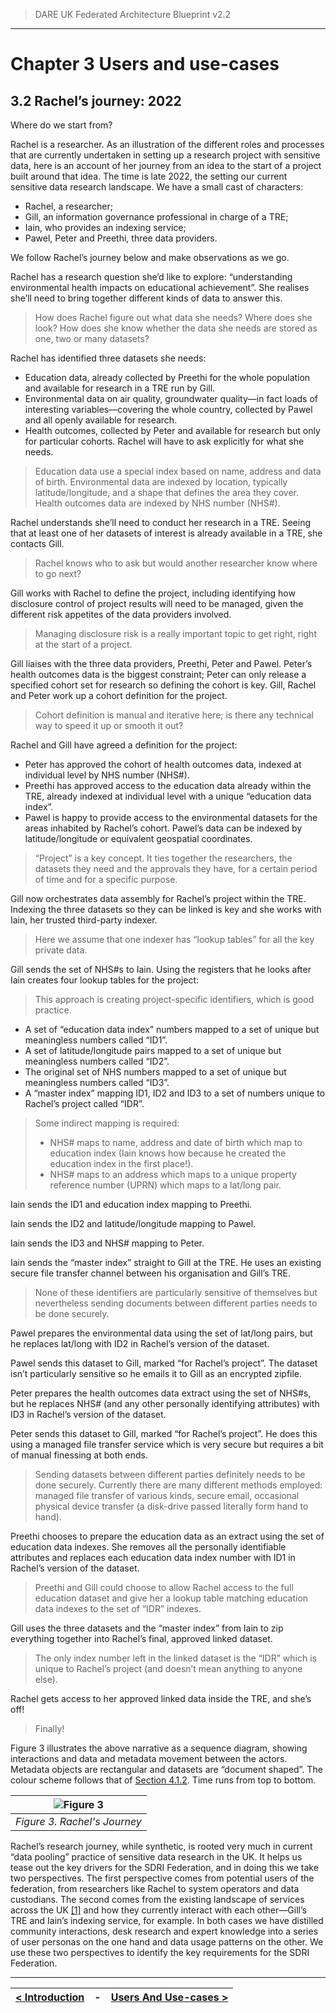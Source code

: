 > DARE UK Federated Architecture Blueprint  v2.2
----

# Chapter 3 Users and use-cases
## 3.2 Rachel’s journey: 2022

Where do we start from?

Rachel is a researcher. As an illustration of the different roles and processes that are currently
undertaken in setting up a research project with sensitive data, here is an account of her
journey from an idea to the start of a project built around that idea. The time is late 2022, the
setting our current sensitive data research landscape. We have a small cast of characters:

- Rachel, a researcher;
- Gill, an information governance professional in charge of a TRE;
- Iain, who provides an indexing service;
- Pawel, Peter and Preethi, three data providers.

We follow Rachel’s journey below and make observations as we go.


Rachel has a research question she’d like to explore: “understanding environmental health impacts on educational achievement”. She realises she’ll need to bring together different kinds of data to answer this.

> How does Rachel figure out what data she needs? Where does she look? How does she know whether the data she needs are stored as one, two or many datasets?

Rachel has identified three datasets she needs:
 - Education data, already collected by Preethi for the whole population and available for research in a TRE run by Gill.
 - Environmental data on air quality, groundwater quality—in fact loads of interesting variables—covering the whole country, collected by Pawel and all openly available for research.
 - Health outcomes, collected by Peter and available for research but only for particular cohorts. Rachel will have to ask explicitly for what she needs.

> Education data use a special index based on name, address and data of birth.
> Environmental data are indexed by location, typically latitude/longitude, and a shape that defines the area they cover.
> Health outcomes data are indexed by NHS number (NHS#).

Rachel understands she’ll need to conduct her research in a TRE. Seeing that at least one of her datasets of interest is already available in a TRE, she contacts Gill.

> Rachel knows who to ask but would another researcher know where to go next?

Gill works with Rachel to define the project, including identifying how disclosure control of project results will need to be managed, given the different risk appetites of the data providers involved. 

> Managing disclosure risk is a really important topic to get right, right at the start of a project.

Gill liaises with the three data providers, Preethi, Peter and Pawel. Peter’s health outcomes data is the biggest constraint; Peter can only release a specified cohort set for research so defining the cohort is key. Gill, Rachel and Peter work up a cohort definition for the project.

> Cohort definition is manual and iterative here; is there any technical way to speed it up or smooth it out?

Rachel and Gill have agreed a definition for the project:
 - Peter has approved the cohort of health outcomes data, indexed at individual level by NHS number (NHS#).
 - Preethi has approved access to the education data already within the TRE, already indexed at individual level with a unique “education data index”.
 - Pawel is happy to provide access to the environmental datasets for the areas inhabited by Rachel’s cohort. Pawel’s data can be indexed by latitude/longitude or equivalent geospatial coordinates.

> “Project” is a key concept. It ties together the researchers, the datasets they need and the approvals they have, for a certain period of time and for a specific purpose.

Gill now orchestrates data assembly for Rachel’s project within the TRE. Indexing the three datasets so they can be linked is key and she works with Iain, her trusted third-party indexer.

> Here we assume that one indexer has “lookup tables” for all the key private data.

Gill sends the set of NHS#s to Iain. Using the registers that he looks after Iain creates four lookup tables for the project:
> This approach is creating project-specific identifiers, which is good practice.

 - A set of “education data index” numbers mapped to a set of unique but meaningless numbers called “ID1”.
 - A set of latitude/longitude pairs mapped to a set of unique but meaningless numbers called “ID2”.
 - The original set of NHS numbers mapped to a set of unique but meaningless numbers called “ID3”.
 - A “master index” mapping ID1, ID2 and ID3 to a set of numbers unique to Rachel’s project called “IDR”.

> Some indirect mapping is required:
> - NHS# maps to name, address and date of birth which map to education index (Iain knows how because he created the education index in the first place!).
> - NHS# maps to an address which maps to a unique property reference number (UPRN) which maps to a lat/long pair.

Iain sends the ID1 and education index mapping to Preethi.

Iain sends the ID2 and latitude/longitude mapping to Pawel.

Iain sends the ID3 and NHS# mapping to Peter.

Iain sends the “master index” straight to Gill at the TRE. He uses an existing secure file transfer channel between his organisation and Gill’s TRE.

> None of these identifiers are particularly sensitive of themselves but nevertheless sending documents between different parties needs to be done securely.

Pawel prepares the environmental data using the set of lat/long pairs, but he replaces lat/long with ID2 in Rachel’s version of the dataset.

Pawel sends this dataset to Gill, marked “for Rachel’s project”. The dataset isn’t particularly sensitive so he emails it to Gill as an encrypted zipfile.

Peter prepares the health outcomes data extract using the set of NHS#s, but he replaces NHS# (and any other personally identifying attributes) with ID3 in Rachel’s version of the dataset.

Peter sends this dataset to Gill, marked “for Rachel’s project”. He does this using a managed file transfer service which is very secure but requires a bit of manual finessing at both ends.

> Sending datasets between different parties definitely needs to be done securely.
> Currently there are many different methods employed: managed file transfer of various kinds, secure email, occasional physical device transfer (a disk-drive passed literally form hand to hand).

Preethi chooses to prepare the education data as an extract using the set of education data indexes. She removes all the personally identifiable attributes and replaces each education data index number with ID1 in Rachel’s version of the dataset.

> Preethi and Gill could choose to allow Rachel access to the full education dataset and give her a lookup table matching education data indexes to the set of “IDR” indexes.

Gill uses the three datasets and the “master index” from Iain to zip everything together into Rachel’s final, approved linked dataset.

> The only index number left in the linked dataset is the “IDR” which is unique to Rachel’s project (and doesn’t mean anything to anyone else).

Rachel gets access to her approved linked data inside the TRE, and she’s off!
> Finally!

Figure 3 illustrates the above narrative as a sequence diagram, showing interactions and data and metadata movement between the actors. Metadata objects are rectangular and datasets are “document shaped”. The colour scheme follows that of 
[Section 4.1.2](../4_Infrastructure_Layer/4_1_Introduction.md). Time runs from top to bottom.

| ![Figure 3](../assets/images/processes-Rachel.jpg) |
| ---- | 
| _Figure 3. Rachel's Journey_ |

Rachel’s research journey, while synthetic, is rooted very much in current “data pooling” practice of sensitive data research in the UK. It helps us tease out the key drivers for the SDRI Federation, and in doing this we take two perspectives. The first perspective comes from potential users of the federation, from researchers like Rachel to system operators and data custodians. The second comes from the existing landscape of services across the UK [[1]](../References.md#ref-1) and how they currently interact with each other—Gill’s TRE and Iain’s indexing service, for example. In both cases we have distilled community interactions, desk research and expert knowledge into a series of user personas on the one hand and data usage patterns on the other. We use these two perspectives to identify the key requirements for the SDRI Federation.

----

| [< Introduction](3_1_Introduction.md) | - | [Users And Use-cases  >](3_3_User_Personas.md) |
| ---- | ---- | ---- |



